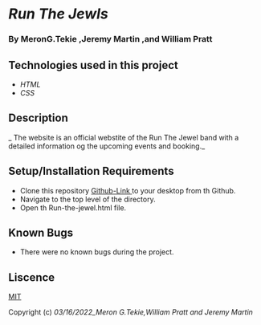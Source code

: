 # _Run The Jewls_

### By MeronG.Tekie ,Jeremy Martin ,and William Pratt

## Technologies used in this project

- _HTML_
- _CSS_

## Description

_ The website is an official webstite of the Run The Jewel band with a detailed information og the upcoming events and booking._

## Setup/Installation Requirements

- Clone this repository [Github-Link ](https://github.com/MeronTekie/Run-The_Jewels.git)to your desktop from th Github.
- Navigate to the top level of the directory.
- Open th Run-the-jewel.html file.

## Known Bugs

- There were no known bugs during the project.

## Liscence

[MIT](https://opensource.org/licenses/MIT)

Copyright (c) _03/16/2022_Meron G.Tekie,William Pratt and Jeremy Martin_
